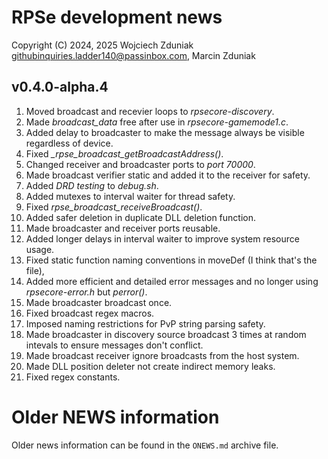 # RPSe development news #
Copyright (C) 2024, 2025 Wojciech Zduniak <githubinquiries.ladder140@passinbox.com>, Marcin Zduniak

## v0.4.0-alpha.4 ##
1. Moved broadcast and recevier loops to *rpsecore-discovery*.
2. Made *broadcast_data* free after use in *rpsecore-gamemode1.c*.
3. Added delay to broadcaster to make the message always be visible regardless of device.
4. Fixed *_rpse_broadcast_getBroadcastAddress()*.
5. Changed receiver and broadcaster ports to *port 70000*.
6. Made broadcast verifier static and added it to the receiver for safety.
7. Added *DRD testing* to *debug.sh*.
8. Added mutexes to interval waiter for thread safety.
9. Fixed *rpse_broadcast_receiveBroadcast()*.
10. Added safer deletion in duplicate DLL deletion function.
11. Made broadcaster and receiver ports reusable.
12. Added longer delays in interval waiter to improve system resource usage.
13. Fixed static function naming conventions in moveDef (I think that's the file),
14. Added more efficient and detailed error messages and no longer using *rpsecore-error.h* but *perror()*.
15. Made broadcaster broadcast once.
16. Fixed broadcast regex macros.
17. Imposed naming restrictions for PvP string parsing safety.
18. Made broadcaster in discovery source broadcast 3 times at random intevals to ensure messages don't conflict.
19. Made broadcast receiver ignore broadcasts from the host system.
20. Made DLL position deleter not create indirect memory leaks.
21. Fixed regex constants.

# Older NEWS information #
Older news information can be found in the ```ONEWS.md``` archive file.

